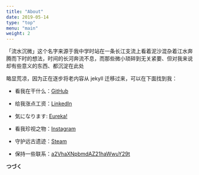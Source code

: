 ```yaml
---
title: "About"
date: 2019-05-14
type: "top"
menu: "main"
weight: 2
---
```


「流水沉微」这个名字来源于我中学时站在一条长江支流上看着泥沙混杂着江水奔腾而下时的想法，时间的长河奔流不息，而那些微小琐碎到无关紧要、但对我来说却有些意义的东西、都沉淀在此处

略显荒凉，因为正在逐步将老内容从 jekyll 迁移过来，可以在下面找到我：

+ 看我在干什么：[GitHub](https://github.com/keaising)

+ 给我涨点工资：[LinkedIn](https://www.linkedin.com/in/wangshuxiao/)

+ 気になります: [Eureka!](https://eureka.shuxiao.wang)

+ 看我珍视之物：[Instagram](https://www.instagram.com/asukayui/)

+ 守护远古遗迹：[Steam](https://steamcommunity.com/id/asukayui/)

+ 保持一些联系：[a2VhaXNpbmdAZ21haWwuY29t](https://en.wikipedia.org/wiki/Base64)

**つづく** 